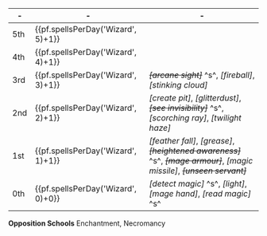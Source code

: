 -|-|-
-|-|-
5th | {{pf.spellsPerDay('Wizard', 5)+1}} |
4th | {{pf.spellsPerDay('Wizard', 4)+1}} |
3rd | {{pf.spellsPerDay('Wizard', 3)+1}} | ~~*[arcane sight]*~~ ^s^, *[fireball]*, *[stinking cloud]*
2nd | {{pf.spellsPerDay('Wizard', 2)+1}} | *[create pit]*, *[glitterdust]*, ~~*[see invisibility]*~~ ^s^, *[scorching ray]*, *[twilight haze]*
1st | {{pf.spellsPerDay('Wizard', 1)+1}} | *[feather fall]*, *[grease]*, ~~*[heightened awareness]*~~ ^s^, ~~*[mage armour]*~~, *[magic missile]*, ~~*[unseen servant]*~~
0th | {{pf.spellsPerDay('Wizard', 0)+0}} | *[detect magic]* ^s^, *[light]*, *[mage hand]*, *[read magic]* ^s^

**Opposition Schools** Enchantment, Necromancy